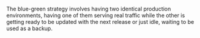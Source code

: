 The blue-green strategy involves having two identical production environments, having one of them serving real traffic while the other is getting ready to be updated with the next release or just idle, waiting to be used as a backup.